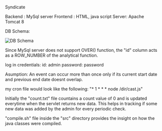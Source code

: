 Syndicate

Backend : MySql server
Frontend : HTML, java script
Server: Apache Tomcat 8

DB Schema: 

![DB Schema](https://i.imgur.com/6roCTS3.png "DB Schema")

Since MySql server does not support OVER() function, the "id" column acts as a ROW_NUMBER of the analytical function.

log in credentials:
id: admin
password: password

Asumption:
An event can occur more than once only if its current start date and previous end date doesnt overlap.

my cron file would look like the following:
"* 1 * * * node /dir/cast.js"

Initially the "count.txt" file countains a count value of 0 and is updated everytime when the servlet returns new data.
This helps in tracking if some new data was added by the admin for every periodic check.

"compile.sh" file inside the "src" directory provides the insight on how the java classes were compiled.
